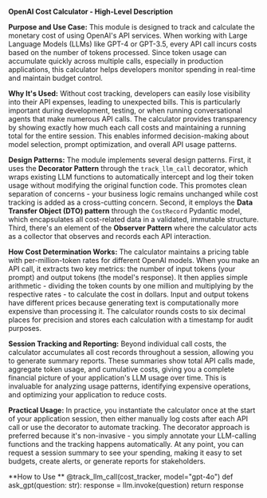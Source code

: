 **OpenAI Cost Calculator - High-Level Description**

**Purpose and Use Case:**
This module is designed to track and calculate the monetary cost of using OpenAI's API services. When working with Large Language Models (LLMs) like GPT-4 or GPT-3.5, every API call incurs costs based on the number of tokens processed. Since token usage can accumulate quickly across multiple calls, especially in production applications, this calculator helps developers monitor spending in real-time and maintain budget control.

**Why It's Used:**
Without cost tracking, developers can easily lose visibility into their API expenses, leading to unexpected bills. This is particularly important during development, testing, or when running conversational agents that make numerous API calls. The calculator provides transparency by showing exactly how much each call costs and maintaining a running total for the entire session. This enables informed decision-making about model selection, prompt optimization, and overall API usage patterns.

**Design Patterns:**
The module implements several design patterns. First, it uses the **Decorator Pattern** through the `track_llm_call` decorator, which wraps existing LLM functions to automatically intercept and log their token usage without modifying the original function code. This promotes clean separation of concerns - your business logic remains unchanged while cost tracking is added as a cross-cutting concern. Second, it employs the **Data Transfer Object (DTO) pattern** through the `CostRecord` Pydantic model, which encapsulates all cost-related data in a validated, immutable structure. Third, there's an element of the **Observer Pattern** where the calculator acts as a collector that observes and records each API interaction.

**How Cost Determination Works:**
The calculator maintains a pricing table with per-million-token rates for different OpenAI models. When you make an API call, it extracts two key metrics: the number of input tokens (your prompt) and output tokens (the model's response). It then applies simple arithmetic - dividing the token counts by one million and multiplying by the respective rates - to calculate the cost in dollars. Input and output tokens have different prices because generating text is computationally more expensive than processing it. The calculator rounds costs to six decimal places for precision and stores each calculation with a timestamp for audit purposes.

**Session Tracking and Reporting:**
Beyond individual call costs, the calculator accumulates all cost records throughout a session, allowing you to generate summary reports. These summaries show total API calls made, aggregate token usage, and cumulative costs, giving you a complete financial picture of your application's LLM usage over time. This is invaluable for analyzing usage patterns, identifying expensive operations, and optimizing your application to reduce costs.

**Practical Usage:**
In practice, you instantiate the calculator once at the start of your application session, then either manually log costs after each API call or use the decorator to automate tracking. The decorator approach is preferred because it's non-invasive - you simply annotate your LLM-calling functions and the tracking happens automatically. At any point, you can request a session summary to see your spending, making it easy to set budgets, create alerts, or generate reports for stakeholders.

**How to Use **
@track_llm_call(cost_tracker, model="gpt-4o")
def ask_gpt(question: str):
    response = llm.invoke(question)
    return response